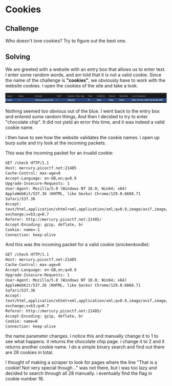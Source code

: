 # Cookies

## Challenge

Who doesn't love cookies? Try to figure out the best one.

## Solving

We are greeted with a website with an entry box that allows us to enter text. I enter some random words, and am told that it is not a valid cookie. Since the name of the challenge is **"cookies"**, we obviously have to work with the website cookies. I open the cookies of the site and take a look.

![alt text](image.png)

Nothing seemed too obvious out of the blue. I went back to the entry box and entered some random things, And then I decided to try to enter "chocolate chip". It did not yield an error this time, and it was indeed a valid cookie name.

i then have to see how the website validates the cookie names. i open up burp suite and try look at the incoming packets.

This was the incoming packet for an invalid cookie:

```
GET /check HTTP/1.1
Host: mercury.picoctf.net:21485
Cache-Control: max-age=0
Accept-Language: en-GB,en;q=0.9
Upgrade-Insecure-Requests: 1
User-Agent: Mozilla/5.0 (Windows NT 10.0; Win64; x64) AppleWebKit/537.36 (KHTML, like Gecko) Chrome/129.0.6668.71 Safari/537.36
Accept: text/html,application/xhtml+xml,application/xml;q=0.9,image/avif,image/webp,image/apng,*/*;q=0.8,application/signed-exchange;v=b3;q=0.7
Referer: http://mercury.picoctf.net:21485/
Accept-Encoding: gzip, deflate, br
Cookie: name=-1
Connection: keep-alive

```

And this was the incoming packet for a valid cookie (snickerdoodle):

```
GET /check HTTP/1.1
Host: mercury.picoctf.net:21485
Cache-Control: max-age=0
Accept-Language: en-GB,en;q=0.9
Upgrade-Insecure-Requests: 1
User-Agent: Mozilla/5.0 (Windows NT 10.0; Win64; x64) AppleWebKit/537.36 (KHTML, like Gecko) Chrome/129.0.6668.71 Safari/537.36
Accept: text/html,application/xhtml+xml,application/xml;q=0.9,image/avif,image/webp,image/apng,*/*;q=0.8,application/signed-exchange;v=b3;q=0.7
Referer: http://mercury.picoctf.net:21485/
Accept-Encoding: gzip, deflate, br
Cookie: name=0
Connection: keep-alive
```

the name parameter changes. i notice this and manually change it to 1 to see what happens. it returns the chocolate chip page. i change it to 2 and it returns another cookie name. I do a simple binary search and find out there are 28 cookies in total.

I thought of making a scraper to look for pages where the line "That is a cookie! Not very special though..." was not there, but i was too lazy and decided to search through all 28 manually. i eventually find the flag in cookie number 18.